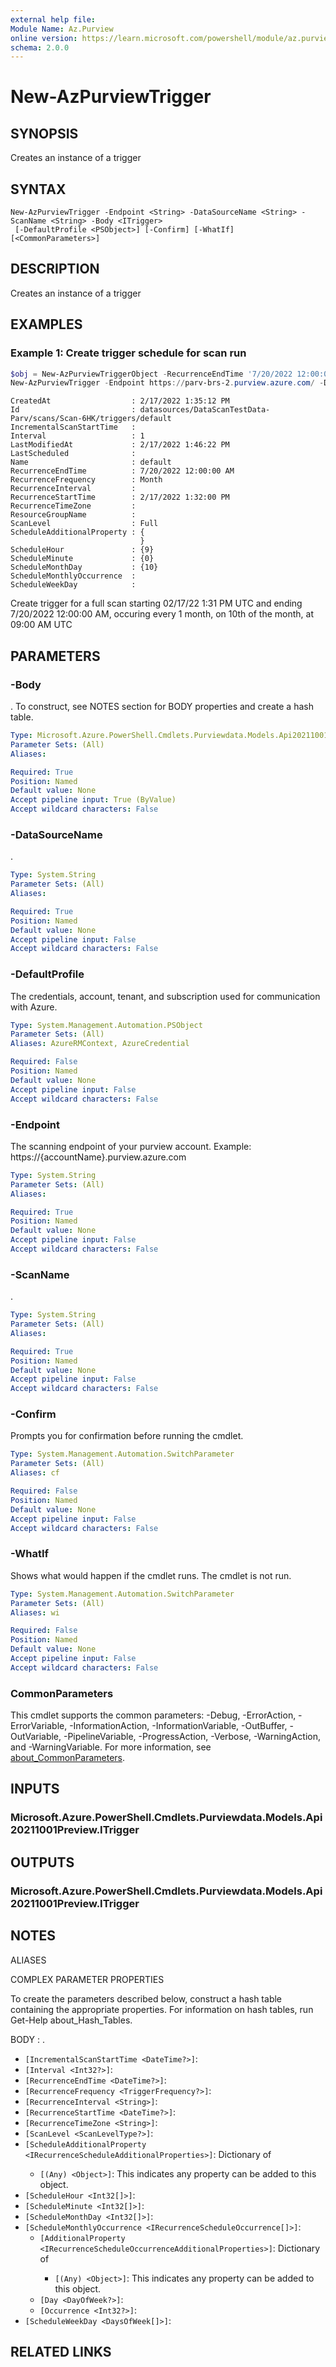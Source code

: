 ```yaml
---
external help file:
Module Name: Az.Purview
online version: https://learn.microsoft.com/powershell/module/az.purview/new-azpurviewtrigger
schema: 2.0.0
---
```


# New-AzPurviewTrigger

## SYNOPSIS
Creates an instance of a trigger

## SYNTAX

```
New-AzPurviewTrigger -Endpoint <String> -DataSourceName <String> -ScanName <String> -Body <ITrigger>
 [-DefaultProfile <PSObject>] [-Confirm] [-WhatIf] [<CommonParameters>]
```

## DESCRIPTION
Creates an instance of a trigger

## EXAMPLES

### Example 1: Create trigger schedule for scan run
```powershell
$obj = New-AzPurviewTriggerObject -RecurrenceEndTime '7/20/2022 12:00:00 AM' -RecurrenceStartTime '2/17/2022 1:32:00 PM' -Interval 1 -RecurrenceFrequency 'Month' -ScanLevel 'Full' -ScheduleHour $(9) -ScheduleMinute $(0) -ScheduleMonthDay $(10)
New-AzPurviewTrigger -Endpoint https://parv-brs-2.purview.azure.com/ -DataSourceName 'DataScanTestData-Parv' -ScanName 'Scan-6HK' -Body $obj
```

```output
CreatedAt                  : 2/17/2022 1:35:12 PM
Id                         : datasources/DataScanTestData-Parv/scans/Scan-6HK/triggers/default
IncrementalScanStartTime   :
Interval                   : 1
LastModifiedAt             : 2/17/2022 1:46:22 PM
LastScheduled              :
Name                       : default
RecurrenceEndTime          : 7/20/2022 12:00:00 AM
RecurrenceFrequency        : Month
RecurrenceInterval         :
RecurrenceStartTime        : 2/17/2022 1:32:00 PM
RecurrenceTimeZone         :
ResourceGroupName          :
ScanLevel                  : Full
ScheduleAdditionalProperty : {
                             }
ScheduleHour               : {9}
ScheduleMinute             : {0}
ScheduleMonthDay           : {10}
ScheduleMonthlyOccurrence  :
ScheduleWeekDay            :
```

Create trigger for a full scan starting 02/17/22 1:31 PM UTC and ending 7/20/2022 12:00:00 AM, occuring every 1 month, on 10th of the month, at 09:00 AM UTC

## PARAMETERS

### -Body
.
To construct, see NOTES section for BODY properties and create a hash table.

```yaml
Type: Microsoft.Azure.PowerShell.Cmdlets.Purviewdata.Models.Api20211001Preview.ITrigger
Parameter Sets: (All)
Aliases:

Required: True
Position: Named
Default value: None
Accept pipeline input: True (ByValue)
Accept wildcard characters: False
```

### -DataSourceName
.

```yaml
Type: System.String
Parameter Sets: (All)
Aliases:

Required: True
Position: Named
Default value: None
Accept pipeline input: False
Accept wildcard characters: False
```

### -DefaultProfile
The credentials, account, tenant, and subscription used for communication with Azure.

```yaml
Type: System.Management.Automation.PSObject
Parameter Sets: (All)
Aliases: AzureRMContext, AzureCredential

Required: False
Position: Named
Default value: None
Accept pipeline input: False
Accept wildcard characters: False
```

### -Endpoint
The scanning endpoint of your purview account.
Example: https://{accountName}.purview.azure.com

```yaml
Type: System.String
Parameter Sets: (All)
Aliases:

Required: True
Position: Named
Default value: None
Accept pipeline input: False
Accept wildcard characters: False
```

### -ScanName
.

```yaml
Type: System.String
Parameter Sets: (All)
Aliases:

Required: True
Position: Named
Default value: None
Accept pipeline input: False
Accept wildcard characters: False
```

### -Confirm
Prompts you for confirmation before running the cmdlet.

```yaml
Type: System.Management.Automation.SwitchParameter
Parameter Sets: (All)
Aliases: cf

Required: False
Position: Named
Default value: None
Accept pipeline input: False
Accept wildcard characters: False
```

### -WhatIf
Shows what would happen if the cmdlet runs.
The cmdlet is not run.

```yaml
Type: System.Management.Automation.SwitchParameter
Parameter Sets: (All)
Aliases: wi

Required: False
Position: Named
Default value: None
Accept pipeline input: False
Accept wildcard characters: False
```

### CommonParameters
This cmdlet supports the common parameters: -Debug, -ErrorAction, -ErrorVariable, -InformationAction, -InformationVariable, -OutBuffer, -OutVariable, -PipelineVariable, -ProgressAction, -Verbose, -WarningAction, and -WarningVariable. For more information, see [about_CommonParameters](http://go.microsoft.com/fwlink/?LinkID=113216).

## INPUTS

### Microsoft.Azure.PowerShell.Cmdlets.Purviewdata.Models.Api20211001Preview.ITrigger

## OUTPUTS

### Microsoft.Azure.PowerShell.Cmdlets.Purviewdata.Models.Api20211001Preview.ITrigger

## NOTES

ALIASES

COMPLEX PARAMETER PROPERTIES

To create the parameters described below, construct a hash table containing the appropriate properties. For information on hash tables, run Get-Help about_Hash_Tables.


BODY <ITrigger>: .
  - `[IncrementalScanStartTime <DateTime?>]`: 
  - `[Interval <Int32?>]`: 
  - `[RecurrenceEndTime <DateTime?>]`: 
  - `[RecurrenceFrequency <TriggerFrequency?>]`: 
  - `[RecurrenceInterval <String>]`: 
  - `[RecurrenceStartTime <DateTime?>]`: 
  - `[RecurrenceTimeZone <String>]`: 
  - `[ScanLevel <ScanLevelType?>]`: 
  - `[ScheduleAdditionalProperty <IRecurrenceScheduleAdditionalProperties>]`: Dictionary of <any>
    - `[(Any) <Object>]`: This indicates any property can be added to this object.
  - `[ScheduleHour <Int32[]>]`: 
  - `[ScheduleMinute <Int32[]>]`: 
  - `[ScheduleMonthDay <Int32[]>]`: 
  - `[ScheduleMonthlyOccurrence <IRecurrenceScheduleOccurrence[]>]`: 
    - `[AdditionalProperty <IRecurrenceScheduleOccurrenceAdditionalProperties>]`: Dictionary of <any>
      - `[(Any) <Object>]`: This indicates any property can be added to this object.
    - `[Day <DayOfWeek?>]`: 
    - `[Occurrence <Int32?>]`: 
  - `[ScheduleWeekDay <DaysOfWeek[]>]`: 

## RELATED LINKS
